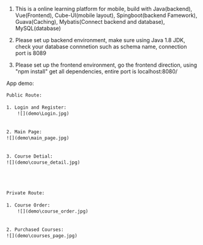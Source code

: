 1. This is a online learning platform for mobile, build with Java(backend), Vue(Frontend), Cube-UI(mobile layout), Spingboot(backend Famework), 
Guava(Caching), Mybatis(Connect backend and database), MySQL(database)


2. Please set up backend environment, make sure using Java 1.8 JDK, check your database connnetion such as schema name, connection port is 8089

3. Please set up the frontend environment, go the frontend direction, using "npm install" get all dependencies, entire port is localhost:8080/

App demo:

    Public Route:

    1. Login and Register:
        ![](demo\Login.jpg)


    2. Main Page:
    ![](demo\main_page.jpg)

    
    3. Course Detial:
    ![](demo\course_detail.jpg)




    Private Route:

    1. Course Order:
        ![](demo\course_order.jpg)


    2. Purchased Courses:
    ![](demo\courses_page.jpg)

    

